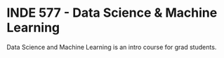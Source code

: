 # INDE 577 - Data Science & Machine Learning

Data Science and Machine Learning is an intro course for grad students.